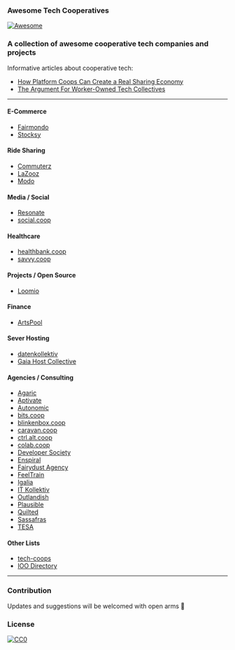 ### **Awesome Tech Cooperatives**
[![Awesome](https://cdn.rawgit.com/sindresorhus/awesome/d7305f38d29fed78fa85652e3a63e154dd8e8829/media/badge.svg)](https://github.com/sindresorhus/awesome)
### A collection of awesome cooperative tech companies and projects

Informative articles about cooperative tech:
*  [How Platform Coops Can Create a Real Sharing Economy](https://www.shareable.net/blog/how-platform-coops-can-beat-death-stars-like-uber-to-create-a-real-sharing-economy)
* [The Argument For Worker-Owned Tech Collectives](https://www.fastcompany.com/3021964/the-argument-for-worker-owned-tech-collectives)

---

#### E-Commerce
* [Fairmondo](https://fairmondo.uk)
* [Stocksy](https://www.stocksy.com)

#### Ride Sharing
* [Commuterz](https://www.commuterz.io)
* [LaZooz](http://lazooz.org)
* [Modo](http://modo.coop)

#### Media / Social
* [Resonate](https://resonate.is)
* [social.coop](https://social.coop)

#### Healthcare
* [healthbank.coop](https://www.healthbank.coop)
* [savvy.coop](http://savvy.coop)

#### Projects / Open Source
* [Loomio](https://www.loomio.org)

#### Finance
* [ArtsPool](http://artspool.co)

#### Sever Hosting
* [datenkollektiv](https://www.datenkollektiv.net/)
* [Gaia Host Collective](http://www.gaiahost.coop)

#### Agencies / Consulting
* [Agaric](http://agaric.coop/)
* [Aptivate](http://aptivate.org/)
* [Autonomic](https://autonomic.zone/)
* [bits.coop](https://bits.coop)
* [blinkenbox.coop](https://blinkenbox.coop)
* [caravan.coop](https://caravan.coop)
* [ctrl.alt.coop](https://ctrl.alt.coop)
* [colab.coop](https://colab.coop)
* [Developer Society](https://www.dev.ngo/)
* [Enspiral](https://enspiral.com)
* [Fairydust Agency](http://fairydust.agency)
* [FeelTrain](https://feeltrain.com)
* [Igalia](https://www.igalia.com)
* [IT Kollektiv](https://it-kollektiv.com/)
* [Outlandish](https://www.outlandish.com)
* [Plausible](https://www.plausible.coop)
* [Quilted](http://quilted.coop)
* [Sassafras](http://sassafras.coop)
* [TESA](http://www.toolboxfored.org)


#### Other Lists
* [tech-coops](https://github.com/hng/tech-coops)
* [IOO Directory](https://ioo.coop/directory/)

---

### Contribution
Updates and suggestions will be welcomed with open arms :green_heart:

### License
[![CC0](http://i.creativecommons.org/p/zero/1.0/88x31.png)](http://creativecommons.org/publicdomain/zero/1.0)

